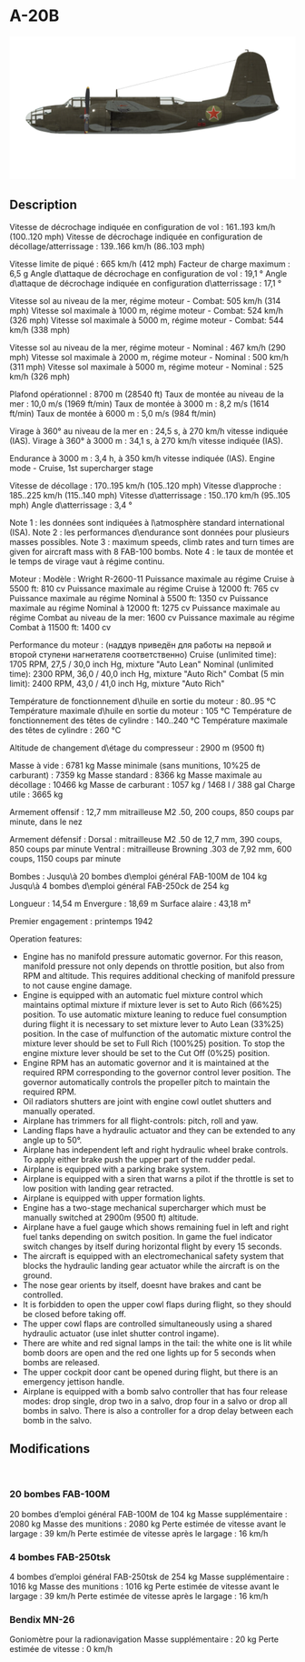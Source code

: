﻿# A-20B

![a20b](../images/a20b.png)

## Description

Vitesse de décrochage indiquée en configuration de vol : 161..193 km/h (100..120 mph)
Vitesse de décrochage indiquée en configuration de décollage/atterrissage : 139..166 km/h (86..103 mph)

Vitesse limite de piqué : 665 km/h (412 mph)
Facteur de charge maximum : 6,5 g
Angle d\attaque de décrochage en configuration de vol : 19,1 °
Angle d\attaque de décrochage indiquée en configuration d\atterrissage : 17,1 °

Vitesse sol au niveau de la mer, régime moteur - Combat: 505 km/h (314 mph)
Vitesse sol maximale à 1000 m, régime moteur - Combat: 524 km/h (326 mph)
Vitesse sol maximale à 5000 m, régime moteur - Combat: 544 km/h (338 mph)

Vitesse sol au niveau de la mer, régime moteur - Nominal : 467 km/h (290 mph)
Vitesse sol maximale à 2000 m, régime moteur - Nominal : 500 km/h (311 mph)
Vitesse sol maximale à 5000 m, régime moteur - Nominal : 525 km/h (326 mph)

Plafond opérationnel : 8700 m (28540 ft)
Taux de montée au niveau de la mer : 10,0 m/s (1969 ft/min)
Taux de montée à 3000 m : 8,2 m/s (1614 ft/min)
Taux de montée à 6000 m : 5,0 m/s (984 ft/min)

Virage à 360° au niveau de la mer en : 24,5 s, à 270 km/h vitesse indiquée (IAS).
Virage à 360° à 3000 m : 34,1 s, à 270 km/h vitesse indiquée (IAS).

Endurance à 3000 m : 3,4 h, à 350 km/h vitesse indiquée (IAS). Engine mode - Cruise, 1st supercharger stage

Vitesse de décollage : 170..195 km/h (105..120 mph)
Vitesse d\approche : 185..225 km/h (115..140 mph)
Vitesse d\atterrissage : 150..170 km/h (95..105 mph)
Angle d\atterrissage : 3,4 °

Note 1 : les données sont indiquées à l\atmosphère standard international (ISA).
Note 2 : les performances d\endurance sont données pour plusieurs masses possibles.
Note 3 : maximum speeds, climb rates and turn times are given for aircraft mass with 8 FAB-100 bombs.
Note 4 : le taux de montée et le temps de virage vaut à régime continu.

Moteur :
Modèle : Wright R-2600-11
Puissance maximale au régime Cruise à 5500 ft: 810 cv
Puissance maximale au régime Cruise à 12000 ft: 765 cv
Puissance maximale au régime Nominal à 5500 ft: 1350 cv
Puissance maximale au régime Nominal à 12000 ft: 1275 cv
Puissance maximale au régime Combat au niveau de la mer: 1600 cv
Puissance maximale au régime Combat à 11500 ft: 1400 cv

Performance du moteur :
(наддув приведён для работы на первой и второй ступени нагнетателя соответственно)
Cruise (unlimited time): 1705 RPM, 27,5 / 30,0 inch Hg, mixture "Auto Lean" 
Nominal (unlimited time): 2300 RPM, 36,0 / 40,0 inch Hg, mixture "Auto Rich" 
Combat (5 min limit): 2400 RPM, 43,0 / 41,0 inch Hg, mixture "Auto Rich" 

Température de fonctionnement d\huile en sortie du moteur : 80..95 °C
Température maximale d\huile en sortie du moteur : 105 °C
Température de fonctionnement des têtes de cylindre : 140..240 °C
Température maximale des têtes de cylindre : 260 °C

Altitude de changement d\étage du compresseur : 2900 m (9500 ft)

Masse à vide : 6781 kg
Masse minimale (sans munitions, 10%25 de carburant) : 7359 kg
Masse standard : 8366 kg
Masse maximale au décollage : 10466 kg
Masse de carburant : 1057 kg / 1468 l / 388 gal
Charge utile : 3665 kg

Armement offensif :
12,7 mm mitrailleuse M2 .50, 200 coups, 850 coups par minute, dans le nez

Armement défensif :
Dorsal : mitrailleuse M2 .50 de 12,7 mm, 390 coups, 850 coups par minute
Ventral : mitrailleuse Browning .303 de 7,92 mm, 600 coups, 1150 coups par minute

Bombes :
Jusqu\à 20 bombes d\emploi général FAB-100M de 104 kg
Jusqu\à 4 bombes d\emploi général FAB-250ck de 254 kg

Longueur : 14,54 m
Envergure : 18,69 m
Surface alaire : 43,18 m²

Premier engagement : printemps 1942

Operation features:
- Engine has no manifold pressure automatic governor. For this reason, manifold pressure not only depends on throttle position, but also from RPM and altitude. This requires additional checking of manifold pressure to not cause engine damage.
- Engine is equipped with an automatic fuel mixture control which maintains optimal mixture if mixture lever is set to Auto Rich (66%25) position. To use automatic mixture leaning to reduce fuel consumption during flight it is necessary to set mixture lever to Auto Lean (33%25) position. In the case of mulfunction of the automatic mixture control the mixture lever should be set to Full Rich (100%25) position. To stop the engine mixture lever should be set to the Cut Off (0%25) position.
- Engine RPM has an automatic governor and it is maintained at the required RPM corresponding to the governor control lever position. The governor automatically controls the propeller pitch to maintain the required RPM.
- Oil radiators shutters are joint with engine cowl outlet shutters and manually operated.
- Airplane has trimmers for all flight-controls: pitch, roll and yaw.
- Landing flaps have a hydraulic actuator and they can be extended to any angle up to 50°.
- Airplane has independent left and right hydraulic wheel brake controls. To apply either brake push the upper part of the rudder pedal.
- Airplane is equipped with a parking brake system.
- Airplane is equipped with a siren that warns a pilot if the throttle is set to low position with landing gear retracted.
- Airplane is equipped with upper formation lights.
- Engine has a two-stage mechanical supercharger which must be manually switched at 2900m (9500 ft) altitude.
- Airplane have a fuel gauge which shows remaining fuel in left and right fuel tanks depending on switch position. In game the fuel indicator switch changes by itself during horizontal flight by every 15 seconds.
- The aircraft is equipped with an electromechanical safety system that blocks the hydraulic landing gear actuator while the aircraft is on the ground.
- The nose gear orients by itself, doesnt have brakes and cant be controlled.
- It is forbidden to open the upper cowl flaps during flight, so they should be closed before taking off.
- The upper cowl flaps are controlled simultaneously using a shared hydraulic actuator (use inlet shutter control ingame).
- There are white and red signal lamps in the tail: the white one is lit while bomb doors are open and the red one lights up for 5 seconds when bombs are released.
- The upper cockpit door cant be opened during flight, but there is an emergency jettison handle.
- Airplane is equipped with a bomb salvo controller that has four release modes: drop single, drop two in a salvo, drop four in a salvo or drop all bombs in salvo. There is also a controller for a drop delay between each bomb in the salvo.

## Modifications
﻿


### 20 bombes FAB-100M

20 bombes d’emploi général FAB-100M de 104 kg
Masse supplémentaire : 2080 kg
Masse des munitions : 2080 kg
Perte estimée de vitesse avant le largage : 39 km/h
Perte estimée de vitesse après le largage : 16 km/h﻿


### 4 bombes FAB-250tsk

4 bombes d’emploi général FAB-250tsk de 254 kg
Masse supplémentaire : 1016 kg
Masse des munitions : 1016 kg
Perte estimée de vitesse avant le largage : 39 km/h
Perte estimée de vitesse après le largage : 16 km/h﻿

### Bendix MN-26

Goniomètre pour la radionavigation
Masse supplémentaire : 20 kg
Perte estimée de vitesse : 0 km/h